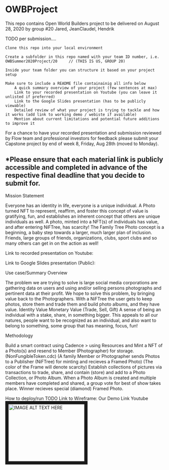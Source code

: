 # OWBProject

This repo contains Open World Builders project to be delivered on August 28, 2020 by group #20 Jared, JeanClaudel, Hendrik

TODO per submission....

    
    Clone this repo into your local environment

    Create a subfolder in this repo named with your team ID number, i.e. OWBSummer2020Project/20     // (THIS IS US, GROUP 20)

    Inside your team folder you can structure it based on your project setup

    Make sure to include a README file containainig all info below
        A quick summary overview of your project (few sentences at max)
        Link to your recorded presentation on Youtube (you can leave it unlisted if preferred)
        Link to the Google Slides presentation (has to be publicly viewable)
        Detailed review of what your project is trying to tackle and how it works (add link to working demo / webiste if available)
        Mention about current limitations and potential future additions to improve it

For a chance to have your recorded presentation and submission reviewed by Flow team and professional investors for feedback please submit your Capstone project by end of week 8, Friday, Aug 28th (moved to Monday).

*Please ensure that each material link is publicly accessible and completed in advance of the respective final deadline that you decide to submit for.
------------------------------------------------------------------------------------------------------------------------------------------------------
Mission Statement

Everyone has an identity in life, everyone is a unique individual.  A Photo turned NFT to represent, reaffirm, and foster this concept of value is gratifying, fun, and establishes an inherent concept that others are unique individuals as well. A photo, minted into a NFT(s) of individuals has value, and after entering NiFTree, has scarcity!
The Family Tree Photo concept is a beginning, a baby step towards a larger, much larger plan of inclusion.  Friends, large groups of friends, organizations, clubs, sport clubs and so many others can get in on the action as well!

Link to recorded presentation on Youtube:


Link to Google Slides presentation (Public):


Use case/Summary Overview

The problem we are trying to solve is large social media corporations are gathering data on users and using and/or selling persons photographs and pertinent data at their profit. We hope to solve this problem, by bringing value back to the Photographers.  With a NiFTree the user gets to keep photos, store them and trade them and build photo albums, and they have value.
    Identity Value
    Monetary Value (Trade, Sell, Gift)
A sense of being an individual with a stake, share, in something bigger.
This appeals to all our natures, people want to be recognized as an individual, and also want to belong to something, some group that has meaning, focus, fun!

Methodology

Build a smart contract using Cadence > using Resources and Mint a NFT of a Photo(s) and resend to Member (Photographer) for storage. (NonFungibleToken.cdc)
  (A family Member or Photographer sends Photos to a Publisher (NiFTree) for minting and recieves a Framed Photo)
  (The color of the Frame will denote scarcity)
Establish collections of pictures via transactions to trade, share, and contain (store) and add to a Photo Collection, or Photo Album.
When a Photo Album is created and multiple members have completed and shared, a group vote for best of show takes place.
Winner recieves special (diamond) Framed Photo.

How to deploy/run 
TODO 
Link to Wireframe: Our Demo Link
Youtube <a href="https://www.youtube.com/watch?v=qpdWmAlYGFc" target="_blank"><img src="https://www.youtube.com/watch?v=qpdWmAlYGFc" 
alt="IMAGE ALT TEXT HERE" width="240" height="180" border="10" /></a>

